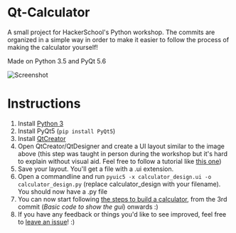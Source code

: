 # Qt-Calculator
A small project for HackerSchool's Python workshop.
The commits are organized in a simple way in order to make it easier to follow the process of making the calculator yourself!

Made on Python 3.5 and PyQt 5.6

![Screenshot](Screenshot.PNG "A screenshot of the application")


# Instructions
1. Install [Python 3](https://www.python.org/downloads/)
2. Install PyQt5 (`pip install PyQt5`)
3. Install [QtCreator](https://www.qt.io/download-open-source/)
4. Open QtCreator/QtDesigner and create a UI layout similar to the image above (this step was taught in person during the workshop but it's hard to explain without visual aid. Feel free to follow a tutorial like [this one](https://youtu.be/Dmo8eZG5I2w))
5. Save your layout. You'll get a file with a .ui extension.
6. Open a commandline and run `pyuic5 -x calculator_design.ui -o calculator_design.py` (replace calculator_design with your filename). You should now have a .py file
7. You can now start following [the steps to build a calculator](https://github.com/ric2b/Qt-Calculator/commits/master), from the 3rd commit (*Basic code to show the gui*) onwards :)
8. If you have any feedback or things you'd like to see improved, feel free to [leave an issue](https://github.com/ric2b/Qt-Calculator/issues)! :)
